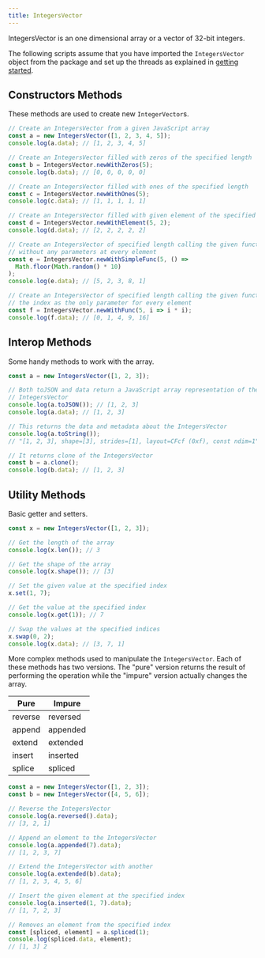 ```yaml
---
title: IntegersVector
---
```


IntegersVector is an one dimensional array or a vector of 32-bit integers.

The following scripts assume that you have imported the `IntegersVector` object
from the package and set up the threads as explained in [getting started](../).

## Constructors Methods

These methods are used to create new `IntegerVector`s.

```js
// Create an IntegersVector from a given JavaScript array
const a = new IntegersVector([1, 2, 3, 4, 5]);
console.log(a.data); // [1, 2, 3, 4, 5]

// Create an IntegersVector filled with zeros of the specified length
const b = IntegersVector.newWithZeros(5);
console.log(b.data); // [0, 0, 0, 0, 0]

// Create an IntegersVector filled with ones of the specified length
const c = IntegersVector.newWithOnes(5);
console.log(c.data); // [1, 1, 1, 1, 1]

// Create an IntegersVector filled with given element of the specified length
const d = IntegersVector.newWithElement(5, 2);
console.log(d.data); // [2, 2, 2, 2, 2]

// Create an IntegersVector of specified length calling the given function
// without any parameters at every element
const e = IntegersVector.newWithSimpleFunc(5, () =>
  Math.floor(Math.random() * 10)
);
console.log(e.data); // [5, 2, 3, 8, 1]

// Create an IntegersVector of specified length calling the given function with
// the index as the only parameter for every element
const f = IntegersVector.newWithFunc(5, i => i * i);
console.log(f.data); // [0, 1, 4, 9, 16]
```

## Interop Methods

Some handy methods to work with the array.

```js
const a = new IntegersVector([1, 2, 3]);

// Both toJSON and data return a JavaScript array representation of the
// IntegersVector
console.log(a.toJSON()); // [1, 2, 3]
console.log(a.data); // [1, 2, 3]

// This returns the data and metadata about the IntegersVector
console.log(a.toString());
// "[1, 2, 3], shape=[3], strides=[1], layout=CFcf (0xf), const ndim=1"

// It returns clone of the IntegersVector
const b = a.clone();
console.log(b.data); // [1, 2, 3]
```

## Utility Methods

Basic getter and setters.

```js
const x = new IntegersVector([1, 2, 3]);

// Get the length of the array
console.log(x.len()); // 3

// Get the shape of the array
console.log(x.shape()); // [3]

// Set the given value at the specified index
x.set(1, 7);

// Get the value at the specified index
console.log(x.get(1)); // 7

// Swap the values at the specified indices
x.swap(0, 2);
console.log(x.data); // [3, 7, 1]
```

More complex methods used to manipulate the `IntegersVector`. Each of these
methods has two versions. The "pure" version returns the result of performing
the operation while the "impure" version actually changes the array.

| Pure    | Impure   |
| ------- | -------- |
| reverse | reversed |
| append  | appended |
| extend  | extended |
| insert  | inserted |
| splice  | spliced  |

```js
const a = new IntegersVector([1, 2, 3]);
const b = new IntegersVector([4, 5, 6]);

// Reverse the IntegersVector
console.log(a.reversed().data);
// [3, 2, 1]

// Append an element to the IntegersVector
console.log(a.appended(7).data);
// [1, 2, 3, 7]

// Extend the IntegersVector with another
console.log(a.extended(b).data);
// [1, 2, 3, 4, 5, 6]

// Insert the given element at the specified index
console.log(a.inserted(1, 7).data);
// [1, 7, 2, 3]

// Removes an element from the specified index
const [spliced, element] = a.spliced(1);
console.log(spliced.data, element);
// [1, 3] 2
```
